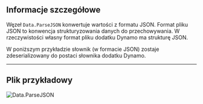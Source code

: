 ## Informacje szczegółowe
Węzeł `Data.ParseJSON` konwertuje wartości z formatu JSON. Format pliku JSON to konwencja strukturyzowania danych do przechowywania. W rzeczywistości własny format pliku dodatku Dynamo ma strukturę JSON.

W poniższym przykładzie słownik (w formacie JSON) zostaje zdeserializowany do postaci słownika dodatku Dynamo.
___
## Plik przykładowy

![Data.ParseJSON](./DSCore.Data.ParseJSON_img.jpg)

